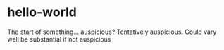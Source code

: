 # hello-world
The start of something... auspicious? Tentatively auspicious.
Could vary well be substantial if not auspicious
